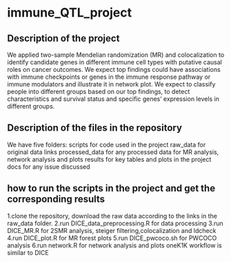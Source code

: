 # immune_QTL_project

## Description of the project
We applied two-sample Mendelian randomization (MR) and colocalization to identify candidate genes in different immune cell types with putative causal roles on cancer outcomes. We expect top findings could have associations with immune checkpoints or genes in the immune response pathway or immune modulators and illustrate it in network plot. We expect to classify people into different groups based on our top findings, to detect characteristics and survival status and specific genes’ expression levels in different groups.

## Description of the files in the repository
We have five folders: scripts for code used in the project
                      raw_data for original data links
                      processed_data for any processed data for MR analysis, network analysis and plots
                      results for key tables and plots in the project
                      docs for any issue discussed

## how to run the scripts in the project and get the corresponding results 
1.clone the repository, download the raw data according to the links in the raw_data folder.
2.run DICE_data_preprocessing.R for data processing
3.run DICE_MR.R for 2SMR analysis, steiger filtering,colocalization and ldcheck
4.run DICE_plot.R for MR forest plots
5.run DICE_pwcoco.sh for PWCOCO analysis
6.run network.R for network analysis and plots
oneK1K workflow is similar to DICE






